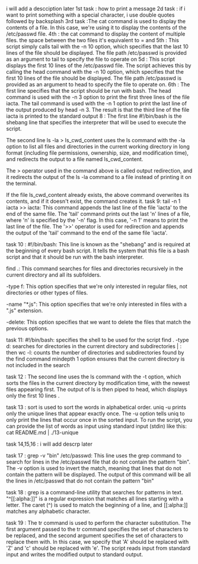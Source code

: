 i will add a descciption later
1st task : how to print a message
2d task : if i want to print something with a special character, i use double quotes followed by backsplash
3rd task :The cat command is used to display the contents of a file. In this case, we're using it to display the contents of the /etc/passwd file.
4th : the cat command to display the content of multiple files. the space between the two files it's equivalent to = and
5th : This script simply calls tail with the -n 10 option, which specifies that the last 10 lines of the file should be displayed. The file path /etc/passwd is provided as an argument to tail to specify the file to operate on
5d : This script displays the first 10 lines of the /etc/passwd file. The script achieves this by calling the head command with the -n 10 option, which specifies that the first 10 lines of the file should be displayed. The file path /etc/passwd is provided as an argument to head to specify the file to operate on.
6th : The first line specifies that the script should be run with bash.
The head command is used with the -n 3 option to print the first three lines of the file iacta.
The tail command is used with the -n 1 option to print the last line of the output produced by head -n 3.
The result is that the third line of the file iacta is printed to the standard output
8 : The first line #!/bin/bash is the shebang line that specifies the interpreter that will be used to execute the script.

The second line ls -la > ls_cwd_content uses the ls command with the -la option to list all files and directories in the current working directory in long format (including file permissions, ownership, size, and modification time), and redirects the output to a file named ls_cwd_content.

The > operator used in the command above is called output redirection, and it redirects the output of the ls -la command to a file instead of printing it on the terminal.

If the file ls_cwd_content already exists, the above command overwrites its contents, and if it doesn't exist, the command creates it.
task 9: tail -n 1 iacta >> iacta: This command appends the last line of the file 'iacta' to the end of the same file. The 'tail' command prints out the last 'n' lines of a file, where 'n' is specified by the '-n' flag. In this case, '-n 1' means to print the last line of the file. The '>>' operator is used for redirection and appends the output of the 'tail' command to the end of the same file 'iacta'.

task 10 : #!/bin/bash: This line is known as the "shebang" and is required at the beginning of every bash script. It tells the system that this file is a bash script and that it should be run with the bash interpreter.

find .: This command searches for files and directories recursively in the current directory and all its subfolders.

-type f: This option specifies that we're only interested in regular files, not directories or other types of files.

-name "*.js": This option specifies that we're only interested in files with a ".js" extension.

-delete: This option specifies that we want to delete the files that match the previous options.

task 11: #!/bin/bash: specifies the shell to be used for the script
find . -type d: searches for directories in the current directory and subdirectories
| : then 
wc -l: counts the number of directories and subdirectories found by the find command
mindepth 1 option ensures that the current directory is not included in the search 

task 12 : The second line uses the ls command with the -t option, which sorts the files in the current directory by modification time, with the newest files appearing first. The output of ls is then piped to head, which displays only the first 10 lines .

task 13 : 
 sort is used to sort the words in alphabetical order.
uniq -u prints only the unique lines that appear exactly once. The -u option tells uniq to only print the lines that occur once in the sorted input.
To run the script, you can provide the list of words as input using standard input (stdin) like this: cat README.md | ./13-unique

task 14,15,16 : i will add descrp later

task 17 : grep -v "bin" /etc/passwd: This line uses the grep command to search for lines in the /etc/passwd file that do not contain the pattern "bin". The -v option is used to invert the match, meaning that lines that do not contain the pattern will be displayed. The output of this command will be all the lines in /etc/passwd that do not contain the pattern "bin"

task 18 : grep is a command-line utility that searches for patterns in text.
"^[[:alpha:]]" is a regular expression that matches all lines starting with a letter. The caret (^) is used to match the beginning of a line, and [[:alpha:]] matches any alphabetic character.

task 19 : The tr command is used to perform the character substitution. The first argument passed to the tr command specifies the set of characters to be replaced, and the second argument specifies the set of characters to replace them with. In this case, we specify that 'A' should be replaced with 'Z' and 'c' should be replaced with 'e'. The script reads input from standard input and writes the modified output to standard output.


